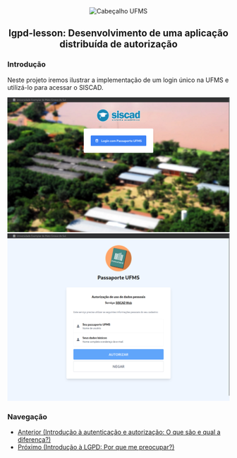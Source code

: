<div align="center">

<img alt="Cabeçalho UFMS" src="https://raw.githubusercontent.com/nes-facom/templates/main/.assets/cabecalho_docs.png" />

## lgpd-lesson: Desenvolvimento de uma aplicação distribuída de autorização

</div>

### Introdução

Neste projeto iremos ilustrar a implementação de um login único na UFMS e utilizá-lo para acessar o SISCAD.

![SISCAD SSO](./.assets/siscad_sso.png)
![PASSPORT SSO](./.assets/./passport_sso.png)

### Navegação

- [Anterior (Introdução à autenticação e autorização: O que são e qual a diferença?)](./1introducao_autenticacao_autorizacao.md)
- [Próximo (Introdução à LGPD: Por que me preocupar?)](./3introducao_lgpd.md)
